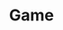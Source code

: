 ---
title: Game
layout: collection
permalink: /game/
collection: game
entries_layout: grid
classes: wide
sort_by: number
---